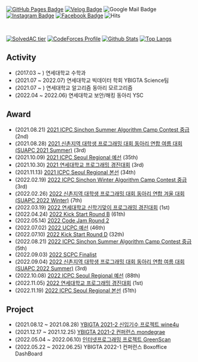 [![GitHub Pages Badge](https://img.shields.io/badge/-GitHub_Pages-181717?style=flat-square&logo=github&logoColor=white)](https://cael0.github.io/)
[![Velog Badge](https://img.shields.io/badge/-Velog-1FC392?style=flat-square&logo=velog&logoColor=white)](https://velog.io/@caelo)
![Google Mail Badge](https://img.shields.io/badge/-kjongmin26@gmail.com-EA4335?style=flat-square&logo=gmail&logoColor=white)
[![Instagram Badge](https://img.shields.io/badge/-Instagram-E4405F?style=flat-square&logo=Instagram&logoColor=white)](https://www.instagram.com/j_ngminn/)
[![Facebook Badge](https://img.shields.io/badge/-Facebook-1877F2?style=flat-square&logo=Facebook&logoColor=white)](https://www.facebook.com/profile.php?id=100004683797522)
![Hits](https://hits.seeyoufarm.com/api/count/incr/badge.svg?url=https%3A%2F%2Fgithub.com%2FCAEL0&count_bg=%233A3462&title_bg=%2348919E&icon=apachespark.svg&icon_color=%23FFF9C6&title=hits%21&edge_flat=false)

<br>

[![SolvedAC tier](http://mazassumnida.wtf/api/v2/generate_badge?boj=luciaholic)](https://solved.ac/luciaholic)
[![CodeForces Profile](https://cf.leed.at?id=CAELO)](https://codeforces.com/profile/CAELO)
[![Github Stats](https://github-readme-stats.vercel.app/api?username=CAEL0&show_icons=true&theme=tokyonight&card_width=200px)](https://github.com/CAEL0)
[![Top Langs](https://github-readme-stats.vercel.app/api/top-langs/?username=CAEL0&layout=compact&exclude_repo=productive-box,rally-discordbot-dashboard&hide=jupyter%20notebook,scss,ruby&langs_count=10)](https://github.com/anuraghazra/github-readme-stats)

## Activity
* (2017.03 ~ ) 연세대학교 수학과
* (2021.07 ~ 2022.07) 연세대학교 빅데이터 학회 YBIGTA Science팀
* (2021.07 ~ ) 연세대학교 알고리즘 동아리 모르고리즘
* (2022.04 ~ 2022.06) 연세대학교 보안/해킹 동아리 YSC

## Award
* (2021.08.21) [2021 ICPC Sinchon Summer Algorithm Camp Contest 중급](https://www.acmicpc.net/contest/view/677) (2nd)
* (2021.08.28) [2021 신촌지역 대학생 프로그래밍 대회 동아리 연합 여름 대회 (SUAPC 2021 Summer)](https://www.acmicpc.net/contest/view/678) (3rd)
* (2021.10.09) [2021 ICPC Seoul Regional 예선](http://static.icpckorea.net/2021/scoreboard_preliminary/) (35th)
* (2021.10.30) [2021 연세대학교 프로그래밍 경진대회](https://www.acmicpc.net/contest/view/699) (3rd)
* (2021.11.13) [2021 ICPC Seoul Regional 본선](http://static.icpckorea.net/2021/scoreboard_regional/) (34th)
* (2022.02.19) [2022 ICPC Sinchon Winter Algorithm Camp Contest 중급](https://www.acmicpc.net/contest/view/758) (3rd)
* (2022.02.26) [2022 신촌지역 대학생 프로그래밍 대회 동아리 연합 겨울 대회 (SUAPC 2022 Winter)](https://www.acmicpc.net/contest/view/764) (7th)
* (2022.03.19) [2022 연세대학교 신학기맞이 프로그래밍 경진대회](https://www.acmicpc.net/contest/view/776) (1st)
* (2022.04.24) [2022 Kick Start Round B](https://codingcompetitions.withgoogle.com/kickstart/round/00000000008caa74) (61th)
* (2022.05.14) [2022 Code Jam Round 2](https://codingcompetitions.withgoogle.com/codejam/round/00000000008778ec)
* (2022.07.02) [2022 UCPC 예선](https://www.acmicpc.net/contest/spotboard/827) (46th)
* (2022.07.10) [2022 Kick Start Round D](https://codingcompetitions.withgoogle.com/kickstart/round/00000000008caea6) (32th)
* (2022.08.21) [2022 ICPC Sinchon Summer Algorithm Camp Contest 중급](https://www.acmicpc.net/contest/view/842) (5th)
* (2022.09.03) [2022 SCPC Finalist](https://www.codeground.org/contest/contest)
* (2022.09.04) [2022 신촌지역 대학생 프로그래밍 대회 동아리 연합 여름 대회 (SUAPC 2022 Summer)](https://www.acmicpc.net/contest/view/840) (3rd)
* (2022.10.08) [2022 ICPC Seoul Regional 예선](http://static.icpckorea.net/2022/scoreboard_preliminary/) (88th)
* (2022.11.05) [2022 연세대학교 프로그래밍 경진대회](https://www.acmicpc.net/contest/view/890) (1st)
* (2022.11.19) [2022 ICPC Seoul Regional 본선](http://static.icpckorea.net/20221119/scoreboard/) (51th)

## Project
* (2021.08.12 ~ 2021.08.28) [YBIGTA 2021-2 신입기수 프로젝트 wine4u](https://github.com/CAEL0/wine4u)
* (2021.12.17 ~ 2021.12.25) [YBIGTA 2021-2 컨퍼런스 mondegrae](https://github.com/CAEL0/mondegrae)
* (2022.05.04 ~ 2022.06.10) [인터넷프로그래밍 프로젝트 GreenScan](https://github.com/CAEL0/greenscan)
* (2022.05.22 ~ 2022.06.25) YBIGTA 2022-1 컨퍼런스 Boxoffice DashBoard
